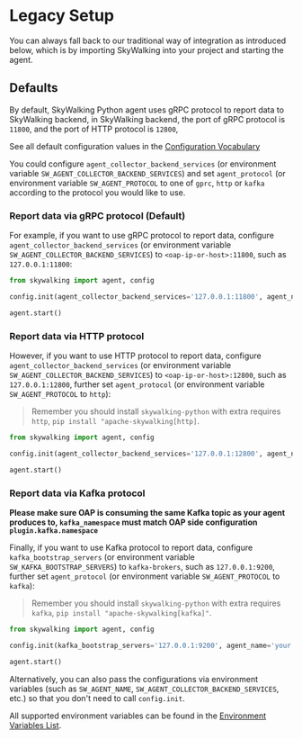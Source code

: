 # Legacy Setup

You can always fall back to our traditional way of integration as introduced below, 
which is by importing SkyWalking into your project and starting the agent.

## Defaults
By default, SkyWalking Python agent uses gRPC protocol to report data to SkyWalking backend,
in SkyWalking backend, the port of gRPC protocol is `11800`, and the port of HTTP protocol is `12800`,

See all default configuration values in the [Configuration Vocabulary](Configuration.md)

You could configure `agent_collector_backend_services` (or environment variable `SW_AGENT_COLLECTOR_BACKEND_SERVICES`)
and set `agent_protocol` (or environment variable `SW_AGENT_PROTOCOL` to one of
`gprc`, `http` or `kafka` according to the protocol you would like to use.

### Report data via gRPC protocol (Default)

For example, if you want to use gRPC protocol to report data, configure `agent_collector_backend_services`
(or environment variable `SW_AGENT_COLLECTOR_BACKEND_SERVICES`) to `<oap-ip-or-host>:11800`,
such as `127.0.0.1:11800`:

```python
from skywalking import agent, config

config.init(agent_collector_backend_services='127.0.0.1:11800', agent_name='your awesome service', agent_instance_name='your-instance-name or <generated uuid>')

agent.start()
```

### Report data via HTTP protocol

However, if you want to use HTTP protocol to report data, configure `agent_collector_backend_services`
(or environment variable `SW_AGENT_COLLECTOR_BACKEND_SERVICES`) to `<oap-ip-or-host>:12800`,
such as `127.0.0.1:12800`, further set `agent_protocol` (or environment variable `SW_AGENT_PROTOCOL` to `http`):

> Remember you should install `skywalking-python` with extra requires `http`, `pip install "apache-skywalking[http]`.

```python
from skywalking import agent, config

config.init(agent_collector_backend_services='127.0.0.1:12800', agent_name='your awesome service', agent_protocol='http', agent_instance_name='your-instance-name or <generated uuid>')

agent.start()
```

### Report data via Kafka protocol
**Please make sure OAP is consuming the same Kafka topic as your agent produces to, `kafka_namespace` must match OAP side configuration `plugin.kafka.namespace`**

Finally, if you want to use Kafka protocol to report data, configure `kafka_bootstrap_servers`
(or environment variable `SW_KAFKA_BOOTSTRAP_SERVERS`) to `kafka-brokers`,
such as `127.0.0.1:9200`, further set `agent_protocol` (or environment variable `SW_AGENT_PROTOCOL` to `kafka`):

> Remember you should install `skywalking-python` with extra requires `kafka`, `pip install "apache-skywalking[kafka]"`.

```python
from skywalking import agent, config

config.init(kafka_bootstrap_servers='127.0.0.1:9200', agent_name='your awesome service', agent_protocol='kafka', agent_instance_name='your-instance-name or <generated uuid>')

agent.start()
```

Alternatively, you can also pass the configurations via environment variables (such as `SW_AGENT_NAME`, `SW_AGENT_COLLECTOR_BACKEND_SERVICES`, etc.) so that you don't need to call `config.init`.

All supported environment variables can be found in the [Environment Variables List](Configuration.md).
